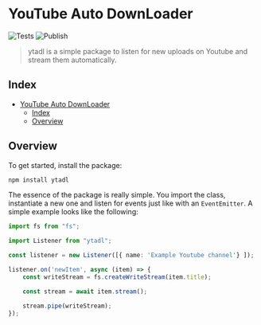 # YouTube Auto DownLoader
![Tests](https://github.com/Guusvanmeerveld/ytadl/actions/workflows/test.yml/badge.svg)
![Publish](https://github.com/Guusvanmeerveld/ytadl/actions/workflows/deploy.yml/badge.svg)

> ytadl is a simple package to listen for new uploads on Youtube and stream them automatically.

## Index
- [YouTube Auto DownLoader](#youtube-auto-downloader)
  - [Index](#index)
  - [Overview](#overview)

## Overview
To get started, install the package:

```bash
npm install ytadl
```

The essence of the package is really simple. You import the class, instantiate a new one and listen for events just like with an `EventEmitter`. A simple example looks like the following:

```ts
import fs from "fs";

import Listener from "ytadl";

const listener = new Listener([{ name: 'Example Youtube channel'} ]);

listener.on('newItem', async (item) => {
	const writeStream = fs.createWriteStream(item.title);

	const stream = await item.stream();

	stream.pipe(writeStream);
});
```